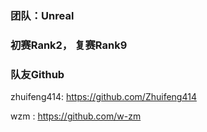 ###  团队：Unreal	

###  初赛Rank2， 复赛Rank9

### 队友Github
zhuifeng414: https://github.com/Zhuifeng414

   wzm	   : https://github.com/w-zm
